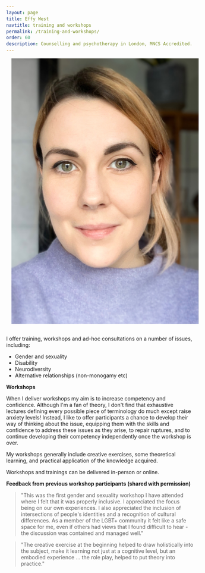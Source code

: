 ```yaml
---
layout: page
title: Effy West
navtitle: training and workshops
permalink: /training-and-workshops/
order: 60
description: Counselling and psychotherapy in London, MNCS Accredited.
---
```

<img class="col one right" src="/img/8D6106A2-86BA-4F07-AF7B-1B8AC3DCCADE.jpeg" alt="West Therapy" style="margin: 0 0 1em 1em" />

I offer training, workshops and ad-hoc consultations on a number of issues, including:

 * Gender and sexuality
 * Disability
 * Neurodiversity
 * Alternative relationships (non-monogamy etc)

**Workshops**

When I deliver workshops my aim is to increase competency and confidence. Although I'm a fan of theory, I don't find that exhaustive lectures defining every possible piece of terminology do much except raise anxiety levels! Instead, I like to offer participants a chance to develop their way of thinking about the issue, equipping them with the skills and confidence to address these issues as they arise, to repair ruptures, and to continue developing their competency independently once the workshop is over.  

My workshops generally include creative exercises, some theoretical learning, and practical application of the knowledge acquired.
 
Workshops and trainings can be delivered in-person or online.
 

**Feedback from previous workshop participants (shared with permission)**

> "This was the first gender and sexuality workshop I have attended where I felt that it was properly inclusive. I appreciated the focus being on our own experiences. I also appreciated the inclusion of intersections of people's identities and a recognition of cultural differences. As a member of the LGBT+ community it felt like a safe space for me, even if others had views that I found difficult to hear - the discussion was contained and managed well."

> "The creative exercise at the beginning helped to draw holistically into the subject, make it learning not just at a cognitive level, but an embodied experience ... the role play, helped to put theory into practice."
